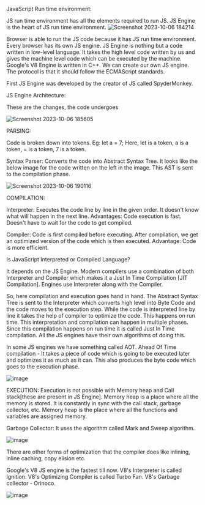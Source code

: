 JavaScript Run time environment:

JS run time environment has all the elements required to run JS. JS Engine is the heart of JS run time environment.
![Screenshot 2023-10-06 184214](https://github.com/Gayathri229/JavaScript/assets/60467364/f7caddf0-9203-4e6d-9566-9eb4ad947783)

Browser is able to run the JS code because it has JS run time environment. Every browser has its own JS engine. 
JS Engine is nothing but a code written in low-level language. It takes the high level code written by us and gives the machine level code which can be executed by the machine. Google's V8 Engine is written in C++.
We can create our own JS engine. The protocol is that it should follow the ECMAScript standards. 

First JS Engine was developed by the creator of JS called SpyderMonkey.


JS Engine Architecture:

These are the changes, the code undergoes

![Screenshot 2023-10-06 185605](https://github.com/Gayathri229/JavaScript/assets/60467364/f67bc1bb-343d-4173-a8e2-ddc9813988a8)


PARSING:

Code is broken down into tokens. Eg: let a = 7;
Here, let is a token, a is a token, = is a token, 7 is a token.

Syntax Parser: Converts the code into Abstract Syntax Tree. It looks like the below image for the code written on the left in the image. This AST is sent to the compilation phase.

![Screenshot 2023-10-06 190116](https://github.com/Gayathri229/JavaScript/assets/60467364/87d4c581-55f1-428c-ac3c-e830bc3a04f6)


COMPILATION:

Interpreter: Executes the code line by line in the given order. It doesn't know what will happen in the next line.
Advantages: Code execution is fast. Doesn't have to wait for the code to get compiled.

Compiler: Code is first compiled before executing. After compilation, we get an optimized version of the code which is then executed.
Advantage: Code is more efficient.

Is JavaScript Interpreted or Compiled Language?

It depends on the JS Engine. Modern compilers use a combination of both Interpreter and Compiler which makes it a Just In Time Compilation [JIT Compilation]. Engines use Interpreter along with the Compiler.


So, here compilation and execution goes hand in hand.
The Abstract Syntax Tree is sent to the Interpreter which converts high level into Byte Code and the code moves to the execution step. While the code is interpreted line by line it takes the help of compiler to optimize the code. This happens on run time. This interpretation and compilation can happen in multiple phases. Since this compilation happens on run time it is called Just In Time compilation. All the JS engines have their own algorithms of doing this.

In some JS engines we have something called AOT.
Ahead Of Time compilation - It takes a piece of code which is going to be executed later and optimizes it as much as it can. This also produces the byte code which goes to the execution phase. 

![image](https://github.com/Gayathri229/JavaScript/assets/60467364/7e0c5eb1-96e5-4555-bca7-d3ccbd8895ed)

EXECUTION:
Execution is not possible with Memory heap and Call stack[these are present in JS Engine]. Memory heap is a place where all the memory is stored. It is constantly in sync with the call stack, garbage collector, etc. Memory heap is the place where all the functions and variables are assigned memory.

Garbage Collector:
It uses the algorithm called Mark and Sweep algorithm. 

![image](https://github.com/Gayathri229/JavaScript/assets/60467364/bd4b1c3d-7e59-4eab-857d-46e1beb1a6a5)


There are other forms of optimization that the compiler does like inlining, inline caching, copy elision etc. 

Google's V8 JS engine is the fastest till now. V8's Interpreter is called Ignition. V8's Optimizing Compiler is called Turbo Fan. V8's Garbage collector - Orinoco. 

![image](https://github.com/Gayathri229/JavaScript/assets/60467364/0e8533d3-b565-4c72-bb2d-34e8685663e0)
